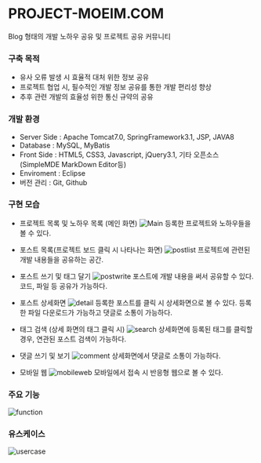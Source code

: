 # PROJECT-MOEIM.COM
Blog 형태의 개발 노하우 공유 및 프로젝트 공유 커뮤니티

### 구축 목적
* 유사 오류 발생 시 효율적 대처 위한 정보 공유
* 프로젝트 협업 시, 필수적인 개발 정보 공유를 통한 개발 편리성 향상
* 추후 관련 개발의 효율성 위한 통신 규약의 공유

### 개발 환경
* Server Side : Apache Tomcat7.0, SpringFramework3.1, JSP, JAVA8
* Database : MySQL, MyBatis
* Front Side : HTML5, CSS3, Javascript, jQuery3.1, 기타 오픈소스(SimpleMDE MarkDown Editor등)
* Enviroment : Eclipse
* 버전 관리 : Git, Github

### 구현 모습
* 프로젝트 목록 및 노하우 목록 (메인 화면)
![Main](https://github.com/hyunhee7/PROJECT-MOEIM.COM/blob/master/screenshot/Main.png)
등록한 프로젝트와 노하우들을 볼 수 있다.

* 포스트 목록(프로젝트 보드 클릭 시 나타나는 화면)
![postlist](https://github.com/hyunhee7/PROJECT-MOEIM.COM/blob/master/screenshot/projectTimeline.png)
프로젝트에 관련된 개발 내용들을 공유하는 공간.

* 포스트 쓰기 및 태그 달기
![postwrite](https://github.com/hyunhee7/PROJECT-MOEIM.COM/blob/master/screenshot/postWrite.png)
포스트에 개발 내용을 써서 공유할 수 있다. 코드, 파일 등 공유가 가능하다.

* 포스트 상세화면
![detail](https://github.com/hyunhee7/PROJECT-MOEIM.COM/blob/master/screenshot/knowhowDetail.png)
등록한 포스트를 클릭 시 상세화면으로 볼 수 있다. 
등록한 파일 다운로드가 가능하고 댓글로 소통이 가능하다. 

* 태그 검색 (상세 화면의 태그 클릭 시)
![search](https://github.com/hyunhee7/PROJECT-MOEIM.COM/blob/master/screenshot/knowhowSearch.png)
상세화면에 등록된 태그를 클릭할 경우, 연관된 포스트 검색이 가능하다.

* 댓글 쓰기 및 보기
![comment](https://github.com/hyunhee7/PROJECT-MOEIM.COM/blob/master/screenshot/comment.png)
상세화면에서 댓글로 소통이 가능하다.

* 모바일 웹
![mobileweb](https://github.com/hyunhee7/PROJECT-MOEIM.COM/blob/master/screenshot/mobilecomment.png)
모바일에서 접속 시 반응형 웹으로 볼 수 있다.

### 주요 기능
![function](https://github.com/hyunhee7/PROJECT-MOEIM.COM/blob/master/screenshot/%EA%B8%B0%EB%8A%A5%EC%A0%95%EC%9D%98.png)

### 유스케이스
![usercase](https://github.com/hyunhee7/PROJECT-MOEIM.COM/blob/master/screenshot/usecase.png)
